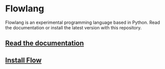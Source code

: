 # Flowlang
Flowlang is an experimental programming language based in Python. Read the documentation or install the latest version with this repository.

## [Read the documentation](DOCS.md)
## [Install Flow](FLOW.py)
